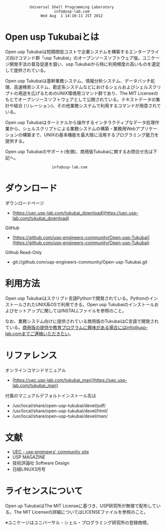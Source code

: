 ﻿               Universal Shell Programming Laboratory
                          info@usp-lab.com
                    Wed Aug  1 14:10:11 JST 2012
 
Open usp Tukubaiとは
====================

Open usp Tukubaiは短期間低コストで企業システムを構築するエンタープライズ向けコマンド群「usp Tukubai」のオープンソースソフトウェア版。ユニケージ開発手法の普及促進を狙い、usp Tukubaiから特に利用頻度の高いものを選定して提供されている。

Open usp Tukubaiは基幹業務システム、情報分析システム、データバッチ処理、高速検索システム、勘定系システムなどにおけるシェルおよびシェルスクリプトの用途を広げるためのUNIX環境用コマンド群であり、The MIT Licenseのもとでオープンソースソフトウェアとして公開されている。テキストデータの集計や結合 (リレーション)、その他業務システムで利用するコマンドが用意されている。

Open usp Tukubaiはターミナルから操作するインタラクティブなデータ処理作業から、シェルスクリプトによる業務システムの構築・業務用Webアプリケーションの構築まで、UNIXの基本機能を最大限に活用するプログラミング能力を提供する。

Open usp Tukubaiのサポート(有償)、商用版Tukubaiに関するお問合せ先は下記へ。

                         info@usp-lab.com

ダウンロード
===========

ダウンロードページ

- [https://uec.usp-lab.com/tukubai_download](https://uec.usp-lab.com/tukubai_download)

GitHub

- [https://github.com/usp-engineers-community/Open-usp-Tukubai](https://github.com/usp-engineers-community/Open-usp-Tukubai)

Github Read-Only

- git://github.com/usp-engineers-community/Open-usp-Tukubai.git


利用方法
========

Open usp Tukubaiはスクリプト言語Pythonで開発されている。PythonのインストールされたUNIX系OSで利用できる。Open usp Tukubaiのインストールおよびセットアップに関してはINSTALLファイルを参照のこと。

なお、業務システム向けに提供されている商用版のTukubaiはC言語で開発されている。商用版の提供や教育プログラムに興味がある場合にはinfo@usp-lab.comまでご連絡いただきたい。


リファレンス
============

オンラインコマンドマニュアル

- [https://uec.usp-lab.com/tukubai_man](https://uec.usp-lab.com/tukubai_man)

付属のマニュアルデフォルトインストール先は

- /usr/local/share/open-usp-tukubai/devel/pdf/
- /usr/local/share/open-usp-tukubai/devel/html/
- /usr/local/share/open-usp-tukubai/devel/man/


文献
====

- [UEC - usp engineers' community site](https://uec.usp-lab.com/)
- USP MAGAZINE
- 技術評論社 Software Design
- 日経LINUX3月号


ライセンスについて
==================

Open up TukubaiはThe MIT Licenseに基づき、USP研究所が無償で配布している。The MIT Licenseの詳細についてはLICENSEファイルを参照のこと。

※ユニケージはユニバーサル・シェル・プログラミング研究所の登録商標。

